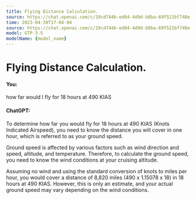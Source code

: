 ```yaml
---
title: Flying Distance Calculation.
source: https://chat.openai.com/c/19cd744b-ed64-4d9d-b8ba-69f521bf748e
time: 2023-04-30T17-04-04
source: https://chat.openai.com/c/19cd744b-ed64-4d9d-b8ba-69f521bf748e
model: GTP-3.5
modelName: {model_name}
---
```


# Flying Distance Calculation.

#### You:
how far would I fly for 18 hours at 490 KIAS

#### ChatGPT:
To determine how far you would fly for 18 hours at 490 KIAS (Knots Indicated Airspeed), you need to know the distance you will cover in one hour, which is referred to as your ground speed.

Ground speed is affected by various factors such as wind direction and speed, altitude, and temperature. Therefore, to calculate the ground speed, you need to know the wind conditions at your cruising altitude.

Assuming no wind and using the standard conversion of knots to miles per hour, you would cover a distance of 8,820 miles (490 x 1.15078 x 18) in 18 hours at 490 KIAS. However, this is only an estimate, and your actual ground speed may vary depending on the wind conditions.
